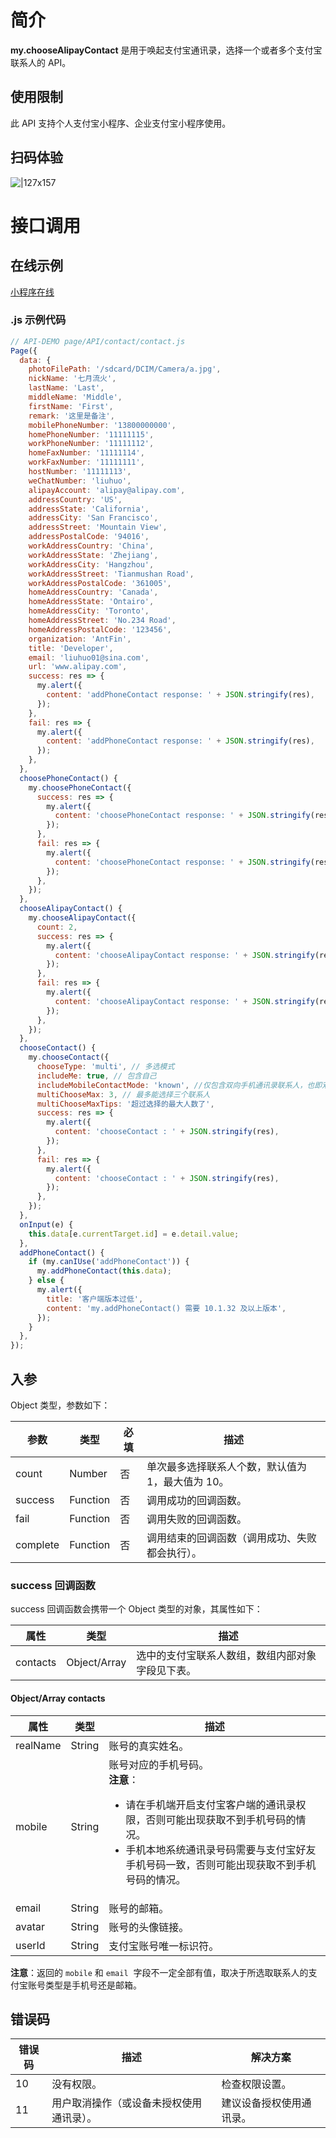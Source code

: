 # 简介

**my.chooseAlipayContact** 是用于唤起支付宝通讯录，选择一个或者多个支付宝联系人的 API。

## 使用限制

此 API 支持个人支付宝小程序、企业支付宝小程序使用。

## 扫码体验

![|127x157](https://gw.alipayobjects.com/zos/skylark-tools/public/files/b4c0871505fd79b356ee24711e25e718.jpeg#align=left&display=inline&height=157&margin=%5Bobject%20Object%5D&originHeight=157&originWidth=127&status=done&style=none&width=127)

# 接口调用

## 在线示例

[小程序在线](https://opendocs.alipay.com/openbox/mini/opendocs/contact?view=preview&defaultPage=pages/index/index&defaultOpenedFiles=pages/index/index&theme=light)

### .js 示例代码

```javascript
// API-DEMO page/API/contact/contact.js
Page({
  data: {
    photoFilePath: '/sdcard/DCIM/Camera/a.jpg',
    nickName: '七月流火',
    lastName: 'Last',
    middleName: 'Middle',
    firstName: 'First',
    remark: '这里是备注',
    mobilePhoneNumber: '13800000000',
    homePhoneNumber: '11111115',
    workPhoneNumber: '11111112',
    homeFaxNumber: '11111114',
    workFaxNumber: '11111111',
    hostNumber: '11111113',
    weChatNumber: 'liuhuo',
    alipayAccount: 'alipay@alipay.com',
    addressCountry: 'US',
    addressState: 'California',
    addressCity: 'San Francisco',
    addressStreet: 'Mountain View',
    addressPostalCode: '94016',
    workAddressCountry: 'China',
    workAddressState: 'Zhejiang',
    workAddressCity: 'Hangzhou',
    workAddressStreet: 'Tianmushan Road',
    workAddressPostalCode: '361005',
    homeAddressCountry: 'Canada',
    homeAddressState: 'Ontairo',
    homeAddressCity: 'Toronto',
    homeAddressStreet: 'No.234 Road',
    homeAddressPostalCode: '123456',
    organization: 'AntFin',
    title: 'Developer',
    email: 'liuhuo01@sina.com',
    url: 'www.alipay.com',
    success: res => {
      my.alert({
        content: 'addPhoneContact response: ' + JSON.stringify(res),
      });
    },
    fail: res => {
      my.alert({
        content: 'addPhoneContact response: ' + JSON.stringify(res),
      });
    },
  },
  choosePhoneContact() {
    my.choosePhoneContact({
      success: res => {
        my.alert({
          content: 'choosePhoneContact response: ' + JSON.stringify(res),
        });
      },
      fail: res => {
        my.alert({
          content: 'choosePhoneContact response: ' + JSON.stringify(res),
        });
      },
    });
  },
  chooseAlipayContact() {
    my.chooseAlipayContact({
      count: 2,
      success: res => {
        my.alert({
          content: 'chooseAlipayContact response: ' + JSON.stringify(res),
        });
      },
      fail: res => {
        my.alert({
          content: 'chooseAlipayContact response: ' + JSON.stringify(res),
        });
      },
    });
  },
  chooseContact() {
    my.chooseContact({
      chooseType: 'multi', // 多选模式
      includeMe: true, // 包含自己
      includeMobileContactMode: 'known', //仅包含双向手机通讯录联系人，也即双方手机通讯录都存有对方号码的联系人
      multiChooseMax: 3, // 最多能选择三个联系人
      multiChooseMaxTips: '超过选择的最大人数了',
      success: res => {
        my.alert({
          content: 'chooseContact : ' + JSON.stringify(res),
        });
      },
      fail: res => {
        my.alert({
          content: 'chooseContact : ' + JSON.stringify(res),
        });
      },
    });
  },
  onInput(e) {
    this.data[e.currentTarget.id] = e.detail.value;
  },
  addPhoneContact() {
    if (my.canIUse('addPhoneContact')) {
      my.addPhoneContact(this.data);
    } else {
      my.alert({
        title: '客户端版本过低',
        content: 'my.addPhoneContact() 需要 10.1.32 及以上版本',
      });
    }
  },
});
```

## 入参

Object 类型，参数如下：

| **参数** | **类型** | **必填** | **描述** |
| --- | --- | --- | --- |
| count | Number | 否 | 单次最多选择联系人个数，默认值为 1，最大值为 10。 |
| success | Function | 否 | 调用成功的回调函数。 |
| fail | Function | 否 | 调用失败的回调函数。 |
| complete | Function | 否 | 调用结束的回调函数（调用成功、失败都会执行）。 |

### success 回调函数

success 回调函数会携带一个 Object 类型的对象，其属性如下：

| **属性** | **类型**     | **描述**                                         |
| -------- | ------------ | ------------------------------------------------ |
| contacts | Object/Array | 选中的支付宝联系人数组，数组内部对象字段见下表。 |

#### Object/Array contacts

| **属性** | **类型** | **描述** |
| --- | --- | --- |
| realName | String | 账号的真实姓名。 |
| mobile | String | 账号对应的手机号码。<br />**注意**：<br /><ul><li>请在手机端开启支付宝客户端的通讯录权限，否则可能出现获取不到手机号码的情况。</li><li>手机本地系统通讯录号码需要与支付宝好友手机号码一致，否则可能出现获取不到手机号码的情况。</li></ul> |
| email | String | 账号的邮箱。 |
| avatar | String | 账号的头像链接。 |
| userId | String | 支付宝账号唯一标识符。 |

**注意**：返回的 `mobile` 和 `email`  字段不一定全部有值，取决于所选取联系人的支付宝账号类型是手机号还是邮箱。

## 错误码

| **错误码** | **描述** | **解决方案** |
| --- | --- | --- |
| 10 | 没有权限。 | 检查权限设置。 |
| 11 | 用户取消操作（或设备未授权使用通讯录）。 | 建议设备授权使用通讯录。 |
